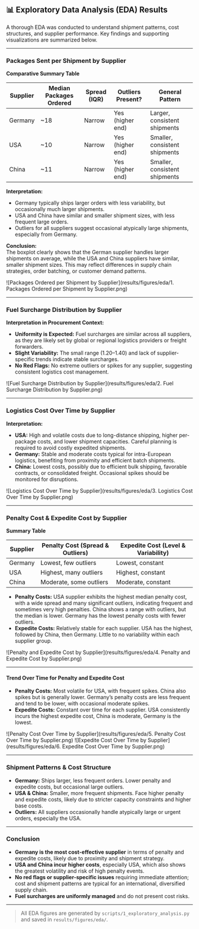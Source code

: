 ## 📊 Exploratory Data Analysis (EDA) Results

A thorough EDA was conducted to understand shipment patterns, cost structures, and supplier performance. Key findings and supporting visualizations are summarized below.

---

### **Packages Sent per Shipment by Supplier**

**Comparative Summary Table**

| Supplier | Median Packages Ordered | Spread (IQR) | Outliers Present? | General Pattern                  |
|----------|------------------------|--------------|-------------------|----------------------------------|
| Germany  | ~18                    | Narrow       | Yes (higher end)  | Larger, consistent shipments     |
| USA      | ~10                    | Narrow       | Yes (higher end)  | Smaller, consistent shipments    |
| China    | ~11                    | Narrow       | Yes (higher end)  | Smaller, consistent shipments    |

**Interpretation:**  
- Germany typically ships larger orders with less variability, but occasionally much larger shipments.
- USA and China have similar and smaller shipment sizes, with less frequent large orders.
- Outliers for all suppliers suggest occasional atypically large shipments, especially from Germany.

**Conclusion:**  
The boxplot clearly shows that the German supplier handles larger shipments on average, while the USA and China suppliers have similar, smaller shipment sizes. This may reflect differences in supply chain strategies, order batching, or customer demand patterns.

![Packages Ordered per Shipment by Supplier](results/figures/eda/1. Packages Ordered per Shipment by Supplier.png)

---

### **Fuel Surcharge Distribution by Supplier**

**Interpretation in Procurement Context:**  
- **Uniformity is Expected:** Fuel surcharges are similar across all suppliers, as they are likely set by global or regional logistics providers or freight forwarders.
- **Slight Variability:** The small range (1.20–1.40) and lack of supplier-specific trends indicate stable surcharges.
- **No Red Flags:** No extreme outliers or spikes for any supplier, suggesting consistent logistics cost management.

![Fuel Surcharge Distribution by Supplier](results/figures/eda/2. Fuel Surcharge Distribution by Supplier.png)

---

### **Logistics Cost Over Time by Supplier**

**Interpretation:**  
- **USA:** High and volatile costs due to long-distance shipping, higher per-package costs, and lower shipment capacities. Careful planning is required to avoid costly expedited shipments.
- **Germany:** Stable and moderate costs typical for intra-European logistics, benefiting from proximity and efficient batch shipments.
- **China:** Lowest costs, possibly due to efficient bulk shipping, favorable contracts, or consolidated freight. Occasional spikes should be monitored for disruptions.

![Logistics Cost Over Time by Supplier](results/figures/eda/3. Logistics Cost Over Time by Supplier.png)

---

### **Penalty Cost & Expedite Cost by Supplier**

**Summary Table**

| Supplier | Penalty Cost (Spread & Outliers) | Expedite Cost (Level & Variability) |
|----------|----------------------------------|-------------------------------------|
| Germany  | Lowest, few outliers             | Lowest, constant                    |
| USA      | Highest, many outliers           | Highest, constant                   |
| China    | Moderate, some outliers          | Moderate, constant                  |

- **Penalty Costs:** USA supplier exhibits the highest median penalty cost, with a wide spread and many significant outliers, indicating frequent and sometimes very high penalties. China shows a range with outliers, but the median is lower. Germany has the lowest penalty costs with fewer outliers.
- **Expedite Costs:** Relatively stable for each supplier. USA has the highest, followed by China, then Germany. Little to no variability within each supplier group.

![Penalty and Expedite Cost by Supplier](results/figures/eda/4. Penalty and Expedite Cost by Supplier.png)

---

#### **Trend Over Time for Penalty and Expedite Cost**
- **Penalty Costs:** Most volatile for USA, with frequent spikes. China also spikes but is generally lower. Germany’s penalty costs are less frequent and tend to be lower, with occasional moderate spikes.
- **Expedite Costs:** Constant over time for each supplier. USA consistently incurs the highest expedite cost, China is moderate, Germany is the lowest.

![Penalty Cost Over Time by Supplier](results/figures/eda/5. Penalty Cost Over Time by Supplier.png)
![Expedite Cost Over Time by Supplier](results/figures/eda/6. Expedite Cost Over Time by Supplier.png)

---

### **Shipment Patterns & Cost Structure**

- **Germany:** Ships larger, less frequent orders. Lower penalty and expedite costs, but occasional large outliers.
- **USA & China:** Smaller, more frequent shipments. Face higher penalty and expedite costs, likely due to stricter capacity constraints and higher base costs.
- **Outliers:** All suppliers occasionally handle atypically large or urgent orders, especially the USA.

---

### **Conclusion**

- **Germany is the most cost-effective supplier** in terms of penalty and expedite costs, likely due to proximity and shipment strategy.
- **USA and China incur higher costs**, especially USA, which also shows the greatest volatility and risk of high penalty events.
- **No red flags or supplier-specific issues** requiring immediate attention; cost and shipment patterns are typical for an international, diversified supply chain.
- **Fuel surcharges are uniformly managed** and do not present cost risks.

---

> All EDA figures are generated by `scripts/1_exploratory_analysis.py` and saved in `results/figures/eda/`.
